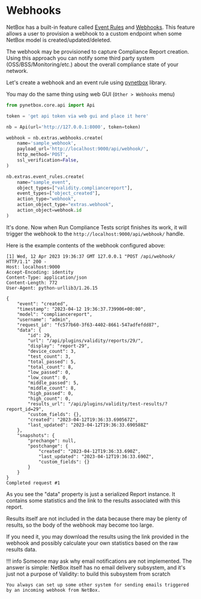 # Webhooks

NetBox has a built-in feature called [Event Rules](https://netboxlabs.com/docs/netbox/en/stable/models/extras/eventrule/) and [Webhooks](https://netboxlabs.com/docs/netbox/en/stable/models/extras/webhook/). This feature allows a user to provision a webhook to a custom endpoint when some NetBox model is created/updated/deleted.

The webhook may be provisioned to capture Compliance Report creation. Using this approach you can notify some third party system (OSS/BSS/Monitoring/etc.) about the overall compliance state of your network.

Let's create a webhook and an event rule using [pynetbox](https://github.com/netbox-community/pynetbox) library.

You may do the same thing using web GUI (`Other > Webhooks` menu)

```python
from pynetbox.core.api import Api

token = 'get api token via web gui and place it here'

nb = Api(url='http://127.0.0.1:8000', token=token)

webhook = nb.extras.webhooks.create(
    name='sample_webhook',
    payload_url='http://localhost:9000/api/webhook/',
    http_method='POST',
    ssl_verification=False,
)

nb.extras.event_rules.create(
    name="sample_event",
    object_types=["validity.compliancereport"],
    event_types=["object_created"],
    action_type="webhook",
    action_object_type="extras.webhook",
    action_object=webhook.id
)

```

It's done. Now when Run Compliance Tests script finishes its work, it will trigger the webhook to the `http://localhost:9000/api/webhook/` handle.


Here is the example contents of the webhook configured above:

```console
[1] Wed, 12 Apr 2023 19:36:37 GMT 127.0.0.1 "POST /api/webhook/ HTTP/1.1" 200 -
Host: localhost:9000
Accept-Encoding: identity
Content-Type: application/json
Content-Length: 772
User-Agent: python-urllib3/1.26.15

{
    "event": "created",
    "timestamp": "2023-04-12 19:36:37.739906+00:00",
    "model": "compliancereport",
    "username": "admin",
    "request_id": "fc577b60-3f63-4402-8661-547adfefdd87",
    "data": {
        "id": 29,
        "url": "/api/plugins/validity/reports/29/",
        "display": "report-29",
        "device_count": 3,
        "test_count": 3,
        "total_passed": 5,
        "total_count": 8,
        "low_passed": 0,
        "low_count": 0,
        "middle_passed": 5,
        "middle_count": 8,
        "high_passed": 0,
        "high_count": 0,
        "results_url": "/api/plugins/validity/test-results/?report_id=29",
        "custom_fields": {},
        "created": "2023-04-12T19:36:33.690567Z",
        "last_updated": "2023-04-12T19:36:33.690588Z"
    },
    "snapshots": {
        "prechange": null,
        "postchange": {
            "created": "2023-04-12T19:36:33.690Z",
            "last_updated": "2023-04-12T19:36:33.690Z",
            "custom_fields": {}
        }
    }
}
Completed request #1
```

As you see the "data" property is just a serialized Report instance. It contains some statistics and the link to the results associated with this report.

Results itself are not included in the data because there may be plenty of results, so the body of the webhook may become too large.

If you need it, you may download the results using the link provided in the webhook and possibly calculate your own statistics based on the raw results data.

!!! info
    Someone may ask why email notifications are not implemented. The answer is simple: NetBox itself has no email delivery subsystem, and it's just not a purpose of Validity: to build this subsystem from scratch

    You always can set up some other system for sending emails triggered by an incoming webhook from NetBox.
